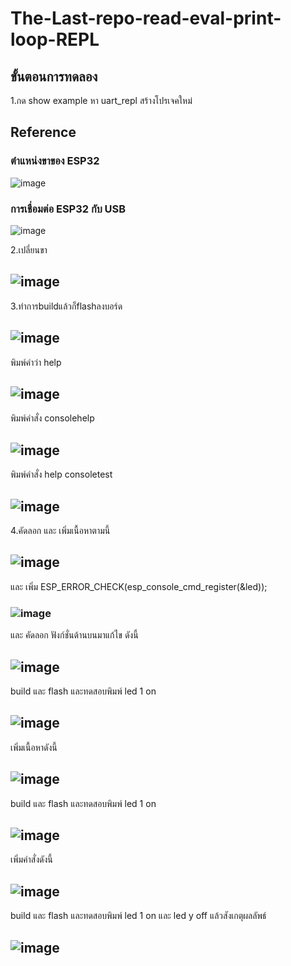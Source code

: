 # The-Last-repo-read-eval-print-loop-REPL
## ขั้นตอนการทดลอง
1.กด show example หา uart_repl สร้างโปรเจคใหม่






## Reference
### ตำแหน่งขาของ ESP32

![image](https://github.com/user-attachments/assets/7c29cbd2-c7ec-4a8d-9129-355cf9fa44bc)

### การเชื่อมต่อ ESP32 กับ USB

![image](https://github.com/user-attachments/assets/7f11041f-d8dc-493f-b609-fb6c0fa71b7a)



2.เปลี่ยนขา 
## ![image](https://github.com/user-attachments/assets/f693048a-39d2-41e3-a4de-59392f29ebcb)

3.ทำการbuildแล้วก็flashลงบอร์ด
## ![image](https://github.com/user-attachments/assets/8a679d30-29cf-46bb-bebb-e1f3d0a950f9)
พิมพ์คำว่า help
## ![image](https://github.com/user-attachments/assets/41328c63-e07f-49ce-93c1-a827319486e4)
พิมพ์คำสั่ง consolehelp
## ![image](https://github.com/user-attachments/assets/1eda2c87-18dd-40c6-96de-affc124695ba)
พิมพ์คำสั่ง help consoletest
## ![image](https://github.com/user-attachments/assets/9faad475-0aef-47f7-8ad7-284534a6cfe6)
4.คัดลอก และ เพิ่มเนื้อหาตามนี้
## ![image](https://github.com/user-attachments/assets/da113bd8-2dd7-42d0-ac0f-b1a66cf52097)
และ เพิ่ม ESP_ERROR_CHECK(esp_console_cmd_register(&led));
### ![image](https://github.com/user-attachments/assets/c8a7e39f-4fcd-4f81-8706-4aed08efb83f)
และ คัดลอก ฟังก์ชั่นด้านบนมาแก้ไข ดังนี้
## ![image](https://github.com/user-attachments/assets/78b22f8a-5b6a-4336-a667-4405f293d3a4)
build และ flash และทดสอบพิมพ์ led 1 on
## ![image](https://github.com/user-attachments/assets/43c0a605-7925-4bdd-aeeb-9f6c015a05b5)
เพิ่มเนื้อหาดังนี้
## ![image](https://github.com/user-attachments/assets/87e33054-6849-4091-83b4-4de78e2067be)
build และ flash และทดสอบพิมพ์ led 1 on
## ![image](https://github.com/user-attachments/assets/7305f0a4-1861-48ce-a9a5-45c41e5fcb4b)
เพิ่มคำสั่งดังนี้
## ![image](https://github.com/user-attachments/assets/077e6979-2fa8-4f08-be54-3ce96d31ebb0)
build และ flash และทดสอบพิมพ์ led 1 on และ led y off แล้วสังเกตุผลลัพธ์
## ![image](https://github.com/user-attachments/assets/30fd51a1-e450-4421-b8d9-c282547d17ab)









